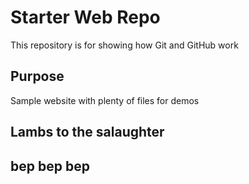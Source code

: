 # Starter Web Repo

This repository is for showing how Git and GitHub work

## Purpose

Sample website with plenty of files for demos

## Lambs to the salaughter

## bep bep bep
